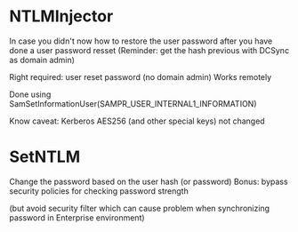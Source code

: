 # NTLMInjector
In case you didn't now how to restore the user password after you have done a user password resset
(Reminder: get the hash previous with DCSync as domain admin)

Right required: user reset password (no domain admin)
Works remotely

Done using SamSetInformationUser(SAMPR_USER_INTERNAL1_INFORMATION)

Know caveat:
Kerberos AES256 (and other special keys) not changed

# SetNTLM
Change the password based on the user hash (or password)
Bonus: bypass security policies for checking password strength

(but avoid security filter which can cause problem when synchronizing password in Enterprise environment)

